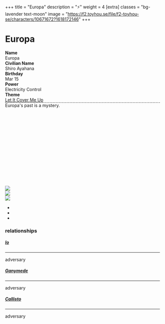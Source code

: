 +++
title = "Europa"
description = "⚡"
weight = 4
[extra]
classes = "bg-lavender text-moon"
image = "https://f2.toyhou.se/file/f2-toyhou-se/characters/10671672?1618172146"
+++
<div class="card border-0 mx-auto p-3">
  <div class="row no-gutters">
    <div class="col-lg-8 col-md-7 p-1">
      <h1>Europa</h1>
      <div class="row no-gutters px-5">
	<div class="col-4 p-1"><strong>Name</strong></div>
	<div class="col-8 p-1 text-right">Europa</div>
	<div class="col-4 p-1"><strong>Civilian Name</strong></div>
	<div class="col-8 p-1 text-right">Shiro Ayahana</div>
	<div class="col-4 p-1"><strong>Birthday</strong></div>
	<div class="col-8 p-1 text-right">Mar 15</div>
	<div class="col-4 p-1"><strong>Power</strong></div>
	<div class="col-8 p-1 text-right">Electricity Control</div>
	<div class="col-4 p-1"><strong>Theme</strong></div>
	<div class="col-8 p-1 text-right"><a href="https://www.youtube.com/watch?v=ri7NIJ4rjM0">Let It Cover Me Up</a></div>
      </div>
      <div class="w-100 m-3" style="border-bottom: 1px dashed;"></div>
      <div class="overflow-auto p-3" style="height: 270px;">
	Europa's past is a mystery.
      </div>
    </div>
    <div class="col-lg-4 col-md-5 p-1">
      <div class="tab-content">
	<div class="tab-pane active" id="civilian">
	  <img class="w-100" src="https://f2.toyhou.se/file/f2-toyhou-se/images/33597852_YEEa8qF7tuy2B8z.png">
	</div>
	<div class="tab-pane" id="magic">
	  <img class="w-100" src="https://f2.toyhou.se/file/f2-toyhou-se/images/33597871_OWtMozefnhfK0ZO.png">
	</div>
	<div class="tab-pane" id="ultra">
	  <img class="w-100" src="https://f2.toyhou.se/file/f2-toyhou-se/images/33597893_qhUZ6hN5WiltHOB.png">
	</div>
      </div>
      <ul class="nav d-flex flex-row flex-nowrap">
        <li class="nav-item w-100 mx-1"><a class="nav-link btn btn-sm w-100" href="#civilian" data-bs-toggle="tab"><i class="fas fa-ribbon"></i></a></li>
        <li class="nav-item w-100 mx-1"><a class="nav-link btn btn-sm w-100" href="#magic" data-bs-toggle="tab"><i class="fas fa-crown"></i></a></li>
        <li class="nav-item w-100 mx-1"><a class="nav-link btn btn-sm w-100" href="#ultra" data-bs-toggle="tab"><i class="fas fa-moon"></i></a></li>
      </ul>
    </div>
  </div>
</div>

<div class="card border-0 p-3 my-2 mx-auto">
  <h3>relationships</h3>
</div>

<div class="row no-gutters mx-auto">
  <div class="col-lg-2 col-md-3 col-6 p-1">
    <div class="chara-card card p-1 border-0">
      <div class="card border-0" style="background: url(https://f2.toyhou.se/file/f2-toyhou-se/characters/5829139?1618171855); background-size: cover;">
        <a class="card text-center bg-lavender text-moon w-100 border-0" href="/characters/jupiters%20moons/io" style="padding-top: 100%;">
        </a>
      </div>
    </div>
    <div class="card p-2 m-1 text-center border-0" style="border-radius: 20px;">
      <h5 class="text-uppercase"><a href="/characters/jupiters%20moons/io">Io</a></h5>
      <hr class="my-0 mx-2">
      <span class="font-italic">adversary</span>
    </div>
  </div>

  <div class="col-lg-2 col-md-3 col-6 p-1">
    <div class="chara-card card p-1 border-0">
      <div class="card border-0" style="background: url(https://f2.toyhou.se/file/f2-toyhou-se/characters/5829147?1618171837); background-size: cover;">
        <a class="card text-center bg-lavender text-moon w-100 border-0" href="/characters/jupiters%20moons/ganymede" style="padding-top: 100%;">
        </a>
      </div>
    </div>
    <div class="card p-2 m-1 text-center border-0" style="border-radius: 20px;">
      <h5 class="text-uppercase"><a href="/characters/jupiters%20moons/ganymede">Ganymede</a></h5>
      <hr class="my-0 mx-2">
      <span class="font-italic">adversary</span>
    </div>
  </div>

  <div class="col-lg-2 col-md-3 col-6 p-1">
    <div class="chara-card card p-1 border-0">
      <div class="card border-0" style="background: url(https://f2.toyhou.se/file/f2-toyhou-se/characters/5829144?1618171864); background-size: cover;">
        <a class="card text-center bg-lavender text-moon w-100 border-0" href="/characters/jupiters%20moons/callisto" style="padding-top: 100%;">
        </a>
      </div>
    </div>
    <div class="card p-2 m-1 text-center border-0" style="border-radius: 20px;">
      <h5 class="text-uppercase"><a href="/characters/jupiters%20moons/callisto">Callisto</a></h5>
      <hr class="my-0 mx-2">
      <span class="font-italic">adversary</span>
    </div>
  </div>

</div>
